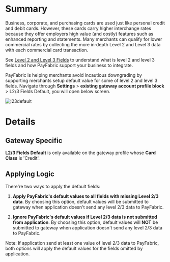 # Summary

Business, corporate, and purchasing cards are used just like personal credit and debit cards. However, these cards carry higher interchange rates because they offer employers high value (and costly) features such as enhanced reporting and statements. Many merchants can qualify for lower commercial rates by collecting the more in‑depth Level 2 and Level 3 data with each commercial card transaction.

See [Level 2 and Level 3 Fields](https://github.com/PayFabric/APIs/blob/master/PayFabric/Sections/Level%202%20and%20Level%203%20Fields.md ) to understand what is level 2 and level 3 fields and how PayFabric support your business to integrate.

PayFabric is helping merchants avoid incautious downgrading by supporting merchants setup default value for some of level 2 and level 3 fields. Navigate through **Settings** > **existing gateway account profile block** > L2/3 Fields Default, you will open below screen.

![l23default](https://s3-us-west-1.amazonaws.com/github-screenshot-repository/V3/L2%263+Fields+Default.png)

# Details

## Gateway Specific

**L2/3 Fields Default** is  only available on the gateway profile whose **Card Class** is 'Credit'. 

## Applying Logic

There're two ways to apply the default fields:

1. **Apply PayFabric's default values to all fields with missing Level 2/3 data**. By choosing this option, default values will be submitted to gateway when application doesn't send any level 2/3 data to PayFabric.

2. **Ignore PayFabric's default values if Level 2/3 data is not submitted from application**. By choosing this option, default values will **NOT** be submitted to gateway when application doesn't send any level 2/3 data to PayFabric.

Note: If application send at least one value of level 2/3 data to PayFabric, both options will apply the default values for the fields omitted by application.
